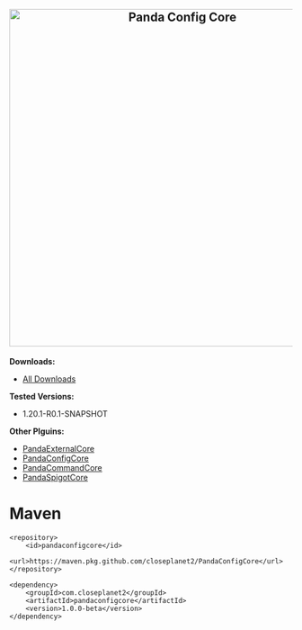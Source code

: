 <h2 align="center">
<br>
<img src="images/PandaConfigCore.png" alt="Panda Config Core" width="600">
<br>
</h2>

**Downloads:**
- [All Downloads](https://github.com/Closeplanet2/PandaConfigCore/releases)

**Tested Versions:**
- 1.20.1-R0.1-SNAPSHOT

**Other Plguins:**
- [PandaExternalCore](https://github.com/Closeplanet2/PandaExternalCore)
- [PandaConfigCore](https://github.com/Closeplanet2/PandaConfigCore)
- [PandaCommandCore](https://github.com/Closeplanet2/PandaCommandCore)
- [PandaSpigotCore](https://github.com/Closeplanet2/PandaSpigotCore)

# Maven
```
<repository>
    <id>pandaconfigcore</id>
    <url>https://maven.pkg.github.com/closeplanet2/PandaConfigCore</url>
</repository>
```
```
<dependency>
    <groupId>com.closeplanet2</groupId>
    <artifactId>pandaconfigcore</artifactId>
    <version>1.0.0-beta</version>
</dependency>
```
